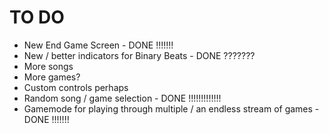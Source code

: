 # TO DO
+ New End Game Screen - DONE !!!!!!!
+ New / better indicators for Binary Beats - DONE ???????
+ More songs
+ More games?
+ Custom controls perhaps
+ Random song / game selection - DONE !!!!!!!!!!!!!
+ Gamemode for playing through multiple / an endless stream of games - DONE !!!!!!!
